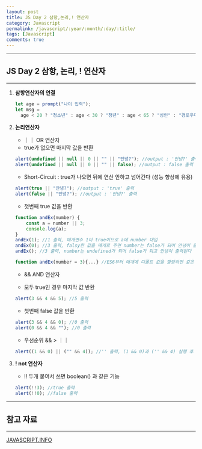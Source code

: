 ```yaml
---
layout: post
title: JS Day 2 삼항,논리,! 연산자
category: Javascript
permalink: /javascript/:year/:month/:day/:title/
tags: [Javascript]
comments: true
---
```


---

## JS Day 2 삼항, 논리, ! 연산자

---

1. **삼항연산자의 연결**

   ```javascript
   let age = prompt("나이 입력");
   let msg =
     age < 20 ? "청소년" : age < 30 ? "청년" : age < 65 ? "성인" : "경로우대";
   ```

2. **논리연산자**

   - ｜｜ OR 연산자
   - true가 없으면 마지막 값을 반환

   ```javascript
   alert(undefined || null || 0 || "" || "안녕?"); //output : '안녕?' 출력
   alert(undefined || null || 0 || "" || false); //output : false 출력
   ```

   - Short-Circuit : true가 나오면 뒤에 연산 안하고 넘어간다 (성능 향상에 유용)

   ```javascript
   alert(true || "안녕?"); //output : 'true' 출력
   alert(false || "안녕?"); //output : '안녕?' 출력
   ```

   - 첫번째 true 값을 반환

   ```javascript
   function andEx(number) {
       const a = number || 3;
       console.log(a);
   }
   andEx(1); //1 출력, 매개변수 1이 true이므로 a에 number 대입
   andEx(0); //3 출력, falsy한 값을 매개로 주면 number는 false가 되어 안녕이 출력된다
   andEx(); //3 출력, number는 undefined가 되어 false가 되고 안녕이 출력된다

   function andEx(number = 3){...} //ES6부터 매개에 디폴트 깂을 할당하면 같은 효과!!★
   ```

   - && AND 연산자

   - 모두 true인 경우 마지막 값 반환

   ```javascript
   alert(3 && 4 && 5); //5 출력
   ```

   - 첫번째 false 값을 반환

   ```javascript
   alert(3 && 4 && 0); //0 출력
   alert(0 && 4 && ""); //0 출력
   ```

   - 우선순위 && > ｜｜

   ```javascript
   alert((1 && 0) || ("" && 4)); //'' 출력, (1 && 0)과 ('' && 4) 실행 후 (0 || '') 실행
   ```

3. **! not 연산자**

   - !! 두개 붙여서 쓰면 boolean() 과 같은 기능

   ```javascript
   alert(!!3); //true 출력
   alert(!!0); //false 출력
   ```

---

## 참고 자료

---

[JAVASCRIPT.INFO](https://ko.javascript.info/)
